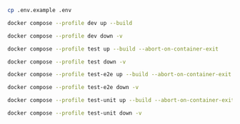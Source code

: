 ```sh
cp .env.example .env
```

```sh
docker compose --profile dev up --build
```

```sh
docker compose --profile dev down -v
```

```sh
docker compose --profile test up --build --abort-on-container-exit
```

```sh
docker compose --profile test down -v
```

```sh
docker compose --profile test-e2e up --build --abort-on-container-exit
```

```sh
docker compose --profile test-e2e down -v
```

```sh
docker compose --profile test-unit up --build --abort-on-container-exit
```

```sh
docker compose --profile test-unit down -v
```
